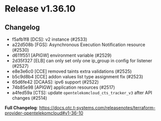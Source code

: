 # Release v1.36.10
## Changelog
* f5afb1f8 [DCS]: v2 instance (#2533)
* a22d508b [FGS]: Asynchronous Execution Notification resource (#2530)
* d611f551 [APIGW] environment variable (#2529)
* 2d35f327 [ELB] can only set only one ip_group in config for listener (#2527)
* e8e3e6c0 [CCE] removed taints extra validations (#2525)
* b5c9d8b4 [CCE] addon values list type assignment fix (#2523)
* 65d6fe42 [DCAAS]: ipv6 support (#2522)
* 74b85e98 [APIGW] application resources (#2517)
* a4fed59a [CTS]: update `opentelekomcloud_cts_tracker_v3` after API changes (#2514)

**Full Changelog**: https://docs.otc.t-systems.com/releasenotes/terraform-provider-opentelekomcloud#v1-36-10


